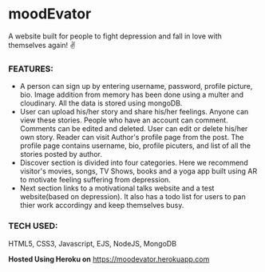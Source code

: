# moodEvator
A website built for people to fight depression and fall in love with themselves again! ✌

### FEATURES:

- A person can sign up by entering username, password, profile picture, bio.
Image addition from memory has been done using a multer and cloudinary. All the data is stored using mongoDB.
- User can upload his/her story and share his/her feelings. Anyone can view these stories. People who have an account can comment. Comments can be edited and deleted. User can edit or delete his/her own story.
Reader can visit Author's profile page from the post. The profile page contains username, bio, profile picuters, and list of all the stories posted by author.
- Discover section is divided into four categories. Here we recommend visitor's movies, songs, TV Shows, books and a yoga app built using AR to motivate feeling suffering from depression.
- Next section links to a motivational talks website and a test website(based on depression). It also has a todo list for users to pan thier work accordingy and keep themselves busy.

### TECH USED:
HTML5, CSS3, Javascript, EJS, NodeJS, MongoDB

**Hosted Using Heroku on** https://moodevator.herokuapp.com

